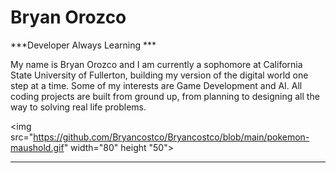 # Bryan Orozco

***Developer Always Learning ***

My name is Bryan Orozco and I am currently a sophomore at California State University of Fullerton, building my version of the digital world one step at a time. Some of my interests are Game Development and AI. All coding projects are built from ground up, from planning to designing all the way to solving real life problems.



<img src="https://github.com/Bryancostco/Bryancostco/blob/main/pokemon-maushold.gif" width="80" height "50">

---

